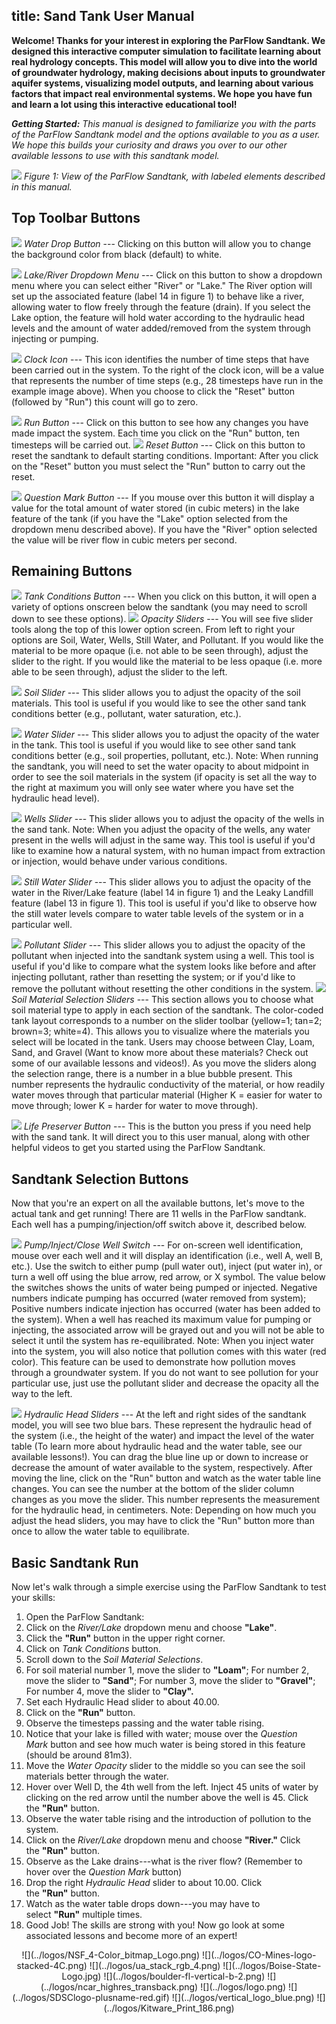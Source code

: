title: Sand Tank User Manual
---

**Welcome! Thanks for your interest in exploring the ParFlow Sandtank. We designed this interactive computer simulation to facilitate learning about real hydrology concepts. This model will allow you to dive into the world of groundwater hydrology, making decisions about inputs to groundwater aquifer systems, visualizing model outputs, and learning about various factors that impact real environmental systems. We hope you have fun and learn a lot using this interactive educational tool!**

*__Getting Started:__ This manual is designed to familiarize you with the parts of the ParFlow Sandtank model and the options available to you as a user. We hope this builds your curiosity and draws you over to our other available lessons to use with this sandtank model.*

![](./gallery/Figure1.png)
*Figure 1: View of the ParFlow Sandtank, with labeled elements described in this manual.*

## Top Toolbar Buttons

![](./gallery/waterdrop.png)
*Water Drop Button* --- Clicking on this button will allow you to change the background color from black (default) to white.

![](./gallery/lake_rivertoggle.png)
*Lake/River Dropdown Menu* --- Click on this button to show a dropdown menu where you can select either "River" or "Lake." The River option will set up the associated feature (label 14 in figure 1) to behave like a river, allowing water to flow freely through the feature (drain). If you select the Lake option, the feature will hold water according to the hydraulic head levels and the amount of water added/removed from the system through injecting or pumping.

![](./gallery/clockicon.png)
*Clock Icon* --- This icon identifies the number of time steps that have been carried out in the system. To the right of the clock icon, will be a value that represents the number of time steps (e.g., 28 timesteps have run in the example image above). When you choose to click the "Reset" button (followed by "Run") this count will go to zero.

![](./gallery/runbutton.png)
*Run Button* --- Click on this button to see how any changes you have made impact the system. Each time you click on the "Run" button, ten timesteps will be carried out.
![](./gallery/resetbutton.png)
*Reset Button* --- Click on this button to reset the sandtank to default starting conditions. Important: After you click on the "Reset" button you must select the "Run" button to carry out the reset.

![](./gallery/questionmark.png)
*Question Mark Button* --- If you mouse over this button it will display a value for the total amount of water stored (in cubic meters) in the lake feature of the tank (if you have the "Lake" option selected from the dropdown menu described above). If you have the "River" option selected the value will be river flow in cubic meters per second.

## Remaining Buttons

![](./gallery/tankconditions.png)
*Tank Conditions Button* --- When you click on this button, it will open a variety of options onscreen below the sandtank (you may need to scroll down to see these options).
![](./gallery/opacitysliders.png)
*Opacity Sliders* --- You will see five slider tools along the top of this lower option screen. From left to right your options are Soil, Water, Wells, Still Water, and Pollutant. If you would like the material to be more opaque (i.e. not able to be seen through), adjust the slider to the right. If you would like the material to be less opaque (i.e. more able to be seen through), adjust the slider to the left.

![](./gallery/soilslider.png)
*Soil Slider* --- This slider allows you to adjust the opacity of the soil materials. This tool is useful if you would like to see the other sand tank conditions better (e.g., pollutant, water saturation, etc.).

![](./gallery/waterslider.png)
*Water Slider* --- This slider allows you to adjust the opacity of the water in the tank. This tool is useful if you would like to see other sand tank conditions better (e.g., soil properties, pollutant, etc.). Note: When running the sandtank, you will need to set the water opacity to about midpoint in order to see the soil materials in the system (if opacity is set all the way to the right at maximum you will only see water where you have set the hydraulic head level).

![](./gallery/wellslider.png)
*Wells Slider* --- This slider allows you to adjust the opacity of the wells in the sand tank. Note: When you adjust the opacity of the wells, any water present in the wells will adjust in the same way. This tool is useful if you'd like to examine how a natural system, with no human impact from extraction or injection, would behave under various conditions.

![](./gallery/stillwater.png)
*Still Water Slider* --- This slider allows you to adjust the opacity of the water in the River/Lake feature (label 14 in figure 1) and the Leaky Landfill feature (label 13 in figure 1). This tool is useful if you'd like to observe how the still water levels compare to water table levels of the system or in a particular well.

![](./gallery/pollutantslider.png)
*Pollutant Slider* --- This slider allows you to adjust the opacity of the pollutant when injected into the sandtank system using a well. This tool is useful if you'd like to compare what the system looks like before and after injecting pollutant, rather than resetting the system; or if you'd like to remove the pollutant without resetting the other conditions in the system.
![](./gallery/soilmaterials.png)
*Soil Material Selection Sliders* --- This section allows you to choose what soil material type to apply in each section of the sandtank. The color-coded tank layout corresponds to a number on the slider toolbar (yellow=1; tan=2; brown=3; white=4). This allows you to visualize where the materials you select will be located in the tank. Users may choose between Clay, Loam, Sand, and Gravel (Want to know more about these materials? Check out some of our available lessons and videos!). As you move the sliders along the selection range, there is a number in a blue bubble present. This number represents the hydraulic conductivity of the material, or how readily water moves through that particular material (Higher K = easier for water to move through; lower K = harder for water to move through).

![](./gallery/lifepreserver.png)
*Life Preserver Button* --- This is the button you press if you need help with the sand tank. It will direct you to this user manual, along with other helpful videos to get you started using the ParFlow Sandtank.

## Sandtank Selection Buttons

Now that you're an expert on all the available buttons, let's move to the actual tank and get running! There are 11 wells in the ParFlow sandtank. Each well has a pumping/injection/off switch above it, described below.

![](./gallery/wellswitch.png)
*Pump/Inject/Close Well Switch* --- For on-screen well identification, mouse over each well and it will display an identification (i.e., well A, well B, etc.). Use the switch to either pump (pull water out), inject (put water in), or turn a well off using the blue arrow, red arrow, or X symbol. The value below the switches shows the units of water being pumped or injected. Negative numbers indicate pumping has occurred (water removed from system); Positive numbers indicate injection has occurred (water has been added to the system). When a well has reached its maximum value for pumping or injecting, the associated arrow will be grayed out and you will not be able to select it until the system has re-equilibrated. Note: When you inject water into the system, you will also notice that pollution comes with this water (red color). This feature can be used to demonstrate how pollution moves through a groundwater system. If you do not want to see pollution for your particular use, just use the pollutant slider and decrease the opacity all the way to the left.

![](./gallery/hydraulichead.png)
*Hydraulic Head Sliders* --- At the left and right sides of the sandtank model, you will see two blue bars. These represent the hydraulic head of the system (i.e., the height of the water) and impact the level of the water table (To learn more about hydraulic head and the water table, see our available lessons!). You can drag the blue line up or down to increase or decrease the amount of water available to the system, respectively. After moving the line, click on the "Run" button and watch as the water table line changes. You can see the number at the bottom of the slider column changes as you move the slider. This number represents the measurement for the hydraulic head, in centimeters.
Note: Depending on how much you adjust the head sliders, you may have to click the "Run" button more than once to allow the water table to equilibrate.

## Basic Sandtank Run

Now let's walk through a simple exercise using the ParFlow Sandtank to test your skills:

1.  Open the ParFlow Sandtank:
2.  Click on the *River/Lake* dropdown menu and choose **"Lake"**.
3.  Click the **"Run"** button in the upper right corner.
4.  Click on *Tank Conditions* button.
5.  Scroll down to the *Soil Material Selections*.
6.  For soil material number 1, move the slider to **"Loam"**; For number 2, move the slider to **"Sand"**; For number 3, move the slider to **"Gravel"**; For number 4, move the slider to **"Clay".**
7.  Set each Hydraulic Head slider to about 40.00.
8.  Click on the **"Run"** button.
9.  Observe the timesteps passing and the water table rising.
10. Notice that your lake is filled with water; mouse over the *Question Mark* button and see how much water is being stored in this feature (should be around 81m3).
11. Move the *Water Opacity* slider to the middle so you can see the soil materials better through the water.
12. Hover over Well D, the 4th well from the left. Inject 45 units of water by clicking on the red arrow until the number above the well is 45. Click the **"Run"** button.
13. Observe the water table rising and the introduction of pollution to the system.
14. Click on the *River/Lake* dropdown menu and choose **"River."** Click the **"Run"** button.
15. Observe as the Lake drains---what is the river flow? (Remember to hover over the *Question Mark* button)
16. Drop the right *Hydraulic Head* slider to about 10.00. Click the **"Run"** button.
17. Watch as the water table drops down---you may have to select **"Run"** multiple times.
18. Good Job! The skills are strong with you! Now go look at some associated lessons and become more of an expert!

<center>
![](../logos/NSF_4-Color_bitmap_Logo.png) ![](../logos/CO-Mines-logo-stacked-4C.png) ![](../logos/ua_stack_rgb_4.png) ![](../logos/Boise-State-Logo.jpg) ![](../logos/boulder-fl-vertical-b-2.png)
![](../logos/ncar_highres_transback.png) ![](../logos/logo.png) ![](../logos/SDSClogo-plusname-red.gif) ![](../logos/vertical_logo_blue.png) ![](../logos/Kitware_Print_186.png)
</center>
